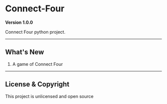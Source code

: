 # Connect-Four

**Version 1.0.0**

Connect Four python project.

---

## What's New

1. A game of Connect Four
         
---

## License & Copyright

This project is unlicensed and open source
